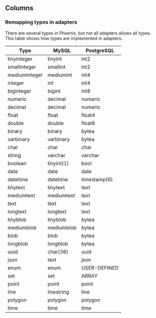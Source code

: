 ## Columns

### Remapping types in adapters
There are several types in Phoenix, but not all adapters allows all types. This table shows how types are implemented in adapters.

| Type          | MySQL      | PostgreSQL    |
|---------------|------------|---------------|
| tinyinteger   | tinyint    | int2          |
| smallinteger  | smallint   | int2          |
| mediuminteger | mediumint  | int4          |
| integer       | int        | int4          |
| biginteger    | bigint     | int8          |
| numeric       | decimal    | numeric       |
| decimal       | decimal    | numeric       |
| float         | float      | float4        |
| double        | double     | float8        |
| binary        | binary     | bytea         |
| varbinary     | varbinary  | bytea         |
| char          | char       | char          |
| string        | varchar    | varchar       |
| boolean       | tinyint(1) | bool          |
| date          | date       | date          |
| datetime      | datetime   | timestamp(6)  |
| tinytext      | tinytext   | text          |
| mediumtext    | mediumtext | text          |
| text          | text       | text          |
| longtext      | longtext   | text          |
| tinyblob      | tinyblob   | bytea         |
| mediumblob    | mediumblob | bytea         |
| blob          | blob       | bytea         |
| longblob      | longblob   | bytea         |
| uuid          | char(36)   | uuid          |
| json          | text       | json          |
| enum          | enum       | USER-DEFINED  |
| set           | set        | ARRAY         |
| point         | point      | point         |
| line          | linestring | line          |
| polygon       | polygon    | polygon       |
| time          | time       | time          |
